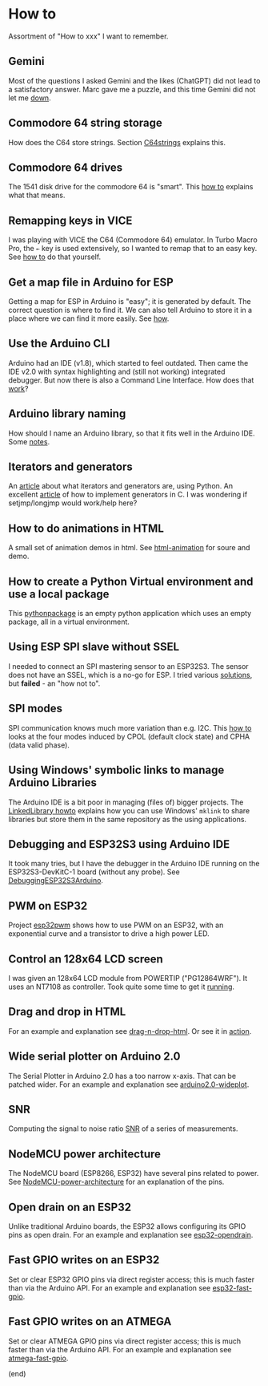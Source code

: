 # How to
Assortment of "How to xxx" I want to remember.


## Gemini

Most of the questions I asked Gemini and the likes (ChatGPT) did not lead to a satisfactory answer.
Marc gave me a puzzle, and this time Gemini did not let me [down](Gemini8princesses).


## Commodore 64 string storage

How does the C64 store strings. Section [C64strings](C64strings) explains this.


## Commodore 64 drives

The 1541 disk drive for the commodore 64 is "smart".
This [how to](c64drive) explains what that means.

## Remapping keys in VICE

I was playing with VICE the C64 (Commodore 64) emulator.
In Turbo Macro Pro, the `←` key is used extensively, so I wanted to remap that to an easy key.
See [how to](ViceKeyboardRemap/readme.md) do that yourself.

## Get a map file in Arduino for ESP

Getting a map for ESP in Arduino is "easy"; it is generated by default.
The correct question is where to find it.
We can also tell Arduino to store it in a place where we can find it more easily.
See [how](ESP-map-file/readme.md).


## Use the Arduino CLI

Arduino had an IDE (v1.8), which started to feel outdated.
Then came the IDE v2.0 with syntax highlighting and (still not working) integrated debugger.
But now there is also a Command Line Interface.
How does that [work](Arduino-CLI/readme.md)?


## Arduino library naming

How should I name an Arduino library, so that it fits well in the Arduino IDE.
Some [notes](ArduinoLibraryNaming/ArduinoLibraryNaming.md).


## Iterators and generators

An [article](https://github.com/maarten-pennings/Lego-Mindstorms/tree/main/ms4/multitask/iteratorstudy) about what iterators and generators are, using Python.
An excellent [article](https://btmc.substack.com/p/implementing-generators-yield-in) of how to implement generators in C. I was wondering if setjmp/longjmp would work/help here?


## How to do animations in HTML
A small set of animation demos in html.
See [html-animation](html-animation/readme.md) for soure and demo.


## How to create a Python Virtual environment and use a local package
This [pythonpackage](pythonpackage/readme.md) is an empty 
python application which uses an empty package,
all in a virtual environment.


## Using ESP SPI slave without SSEL
I needed to connect an SPI mastering sensor to an ESP32S3.
The sensor does not have an SSEL, which is a no-go for ESP.
I tried various [solutions](spitest), but **failed** - an "how not to".


## SPI modes
SPI communication knows much more variation than e.g. I2C.
This [how to](SPImodes/readme.md) looks at the four modes induced
by CPOL (default clock state) and CPHA (data valid phase).


## Using Windows' symbolic links to manage Arduino Libraries
The Arduino IDE is a bit poor in managing (files of) bigger projects.
The [LinkedLibrary howto](LinkedLibrary/readme.md) explains how you can use Windows' `mklink` to
share libraries but store them in the same repository as the using applications.


## Debugging and ESP32S3 using Arduino IDE
It took many tries, but I have the debugger in the Arduino IDE
running on the ESP32S3-DevKitC-1 board (without any probe).
See [DebuggingESP32S3Arduino](DebuggingESP32S3Arduino/DebuggingESP32S3Arduino.md).


## PWM on ESP32
Project [esp32pwm](esp32pwm/readme.md) shows how to use PWM on an ESP32, 
with an exponential curve and a transistor to drive a high power LED.


## Control an 128x64 LCD screen
I was given an 128x64 LCD module from POWERTIP ("PG12864WRF"). It uses an NT7108 as controller.
Took quite some time to get it [running](NT7108-12864LCD/NT7108-12864LCD.md).


## Drag and drop in HTML
For an example and explanation see [drag-n-drop-html](drag-n-drop-html/readme.md).
Or see it in [action](https://htmlpreview.github.io/?https://github.com/maarten-pennings/howto/blob/main/drag-n-drop-html/drag-n-drop-html.html).


## Wide serial plotter on Arduino 2.0
The Serial Plotter in Arduino 2.0 has a too narrow x-axis. That can be patched wider.
For an example and explanation see [arduino2.0-wideplot](arduino2.0-wideplot/arduino2.0-wideplot.md).


## SNR
Computing the signal to noise ratio [SNR](snr/snr.md) of a series of measurements.


## NodeMCU power architecture
The NodeMCU board (ESP8266, ESP32) have several pins related to power.
See [NodeMCU-power-architecture](NodeMCU-power-architecture/NodeMCU-power-architecture.md) for an explanation of the pins.


## Open drain on an ESP32
Unlike traditional Arduino boards, the ESP32 allows configuring its GPIO pins as open drain. 
For an example and explanation see [esp32-opendrain](esp32-opendrain/esp32-opendrain.md).


## Fast GPIO writes on an ESP32
Set or clear ESP32 GPIO pins via direct register access; this is much faster than via the Arduino API.
For an example and explanation see [esp32-fast-gpio](esp32-fast-gpio/esp32-fast-gpio.md).


## Fast GPIO writes on an ATMEGA
Set or clear ATMEGA GPIO pins via direct register access; this is much faster than via the Arduino API.
For an example and explanation see [atmega-fast-gpio](atmega-fast-gpio/atmega-fast-gpio.md).


(end)
